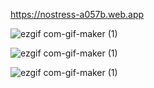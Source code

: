 https://nostress-a057b.web.app


![ezgif com-gif-maker (1)](https://user-images.githubusercontent.com/26610601/106961374-c32b6880-673d-11eb-89bc-315d43ea6bdf.gif)

![ezgif com-gif-maker (1)](https://user-images.githubusercontent.com/26610601/106961374-c32b6880-673d-11eb-89bc-315d43ea6bdf.gif)

![ezgif com-gif-maker (1)](https://user-images.githubusercontent.com/26610601/106961374-c32b6880-673d-11eb-89bc-315d43ea6bdf.gif)

